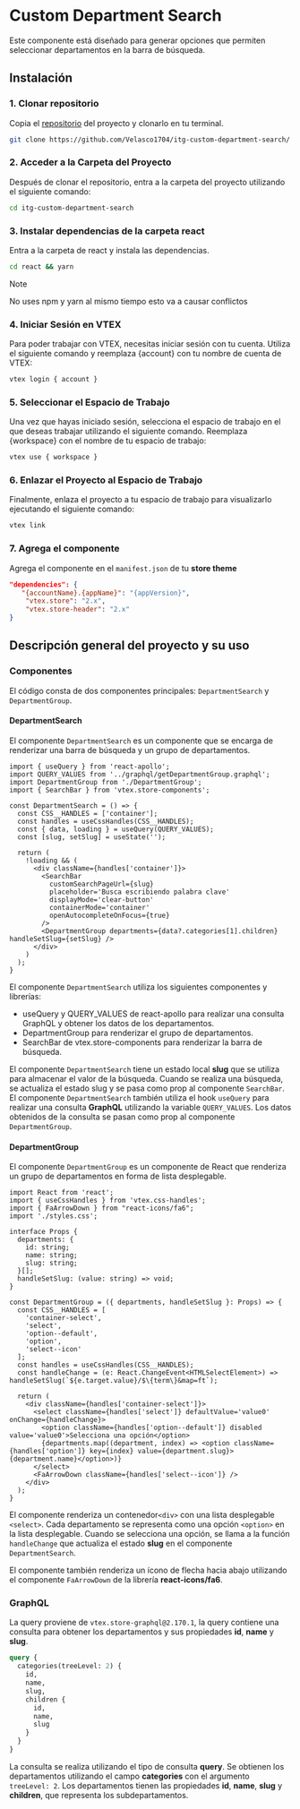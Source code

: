 # Custom Department Search

Este componente está diseñado para generar opciones que permiten seleccionar departamentos en la barra de búsqueda.

## Instalación

### 1. Clonar repositorio

Copia el [repositorio](https://github.com/Velasco1704/itg-custom-department-search/) del proyecto y clonarlo en tu terminal.

```bash
git clone https://github.com/Velasco1704/itg-custom-department-search/
```

### 2. Acceder a la Carpeta del Proyecto

Después de clonar el repositorio, entra a la carpeta del proyecto utilizando el siguiente comando:

```bash
cd itg-custom-department-search
```

### 3. Instalar dependencias de la carpeta react

Entra a la carpeta de react y instala las dependencias.

```bash
cd react && yarn
```

> [!NOTE]
> No uses npm y yarn al mismo tiempo esto va a causar conflictos

### 4. Iniciar Sesión en VTEX

Para poder trabajar con VTEX, necesitas iniciar sesión con tu cuenta. Utiliza el siguiente comando y reemplaza {account} con tu nombre de cuenta de VTEX:

```bash
vtex login { account }
```

### 5. Seleccionar el Espacio de Trabajo

Una vez que hayas iniciado sesión, selecciona el espacio de trabajo en el que deseas trabajar utilizando el siguiente comando. Reemplaza {workspace} con el nombre de tu espacio de trabajo:

```bash
vtex use { workspace }
```

### 6. Enlazar el Proyecto al Espacio de Trabajo

Finalmente, enlaza el proyecto a tu espacio de trabajo para visualizarlo ejecutando el siguiente comando:

```bash
vtex link
```

### 7. Agrega el componente

Agrega el componente en el `manifest.json` de tu **store theme**

```JSON
"dependencies": {
   "{accountName}.{appName}": "{appVersion}",
    "vtex.store": "2.x",
    "vtex.store-header": "2.x"
}
```

## Descripción general del proyecto y su uso

### Componentes

El código consta de dos componentes principales: `DepartmentSearch` y `DepartmentGroup`.

#### DepartmentSearch

El componente `DepartmentSearch` es un componente que se encarga de renderizar una barra de búsqueda y un grupo de departamentos.

```tsx
import { useQuery } from 'react-apollo';
import QUERY_VALUES from '../graphql/getDepartmentGroup.graphql';
import DepartmentGroup from './DepartmentGroup';
import { SearchBar } from 'vtex.store-components';

const DepartmentSearch = () => {
  const CSS__HANDLES = ['container'];
  const handles = useCssHandles(CSS__HANDLES);
  const { data, loading } = useQuery(QUERY_VALUES);
  const [slug, setSlug] = useState('');

  return (
    !loading && (
      <div className={handles['container']}>
        <SearchBar
          customSearchPageUrl={slug}
          placeholder='Busca escribiendo palabra clave'
          displayMode='clear-button'
          containerMode='container'
          openAutocompleteOnFocus={true}
        />
        <DepartmentGroup departments={data?.categories[1].children} handleSetSlug={setSlug} />
      </div>
    )
  );
}
```

El componente `DepartmentSearch` utiliza los siguientes componentes y librerías:

- useQuery y QUERY_VALUES de react-apollo para realizar una consulta GraphQL y obtener los datos de los departamentos.
- DepartmentGroup para renderizar el grupo de departamentos.
- SearchBar de vtex.store-components para renderizar la barra de búsqueda.

El componente `DepartmentSearch` tiene un estado local **slug** que se utiliza para almacenar el valor de la búsqueda. Cuando se realiza una búsqueda, se actualiza el estado slug y se pasa como prop al componente `SearchBar`.
El componente `DepartmentSearch` también utiliza el hook `useQuery` para realizar una consulta **GraphQL** utilizando la variable `QUERY_VALUES`. Los datos obtenidos de la consulta se pasan como prop al componente `DepartmentGroup`.

#### DepartmentGroup

El componente `DepartmentGroup` es un componente de React que renderiza un grupo de departamentos en forma de lista desplegable.

```tsx
import React from 'react';
import { useCssHandles } from 'vtex.css-handles';
import { FaArrowDown } from "react-icons/fa6";
import './styles.css';

interface Props {
  departments: {
    id: string;
    name: string;
    slug: string;
  }[];
  handleSetSlug: (value: string) => void;
}

const DepartmentGroup = ({ departments, handleSetSlug }: Props) => {
  const CSS__HANDLES = [
    'container-select',
    'select',
    'option--default',
    'option',
    'select--icon'
  ];
  const handles = useCssHandles(CSS__HANDLES);
  const handleChange = (e: React.ChangeEvent<HTMLSelectElement>) => handleSetSlug(`${e.target.value}/$\{term\}&map=ft`);

  return (
    <div className={handles['container-select']}>
      <select className={handles['select']} defaultValue='value0' onChange={handleChange}>
        <option className={handles['option--default']} disabled value='value0'>Selecciona una opción</option>
        {departments.map((department, index) => <option className={handles['option']} key={index} value={department.slug}>{department.name}</option>)}
      </select>
      <FaArrowDown className={handles['select--icon']} />
    </div>
  );
}
```

El componente renderiza un contenedor`<div>` con una lista desplegable `<select>`. Cada departamento se representa como una opción `<option>` en la lista desplegable. Cuando se selecciona una opción, se llama a la función `handleChange` que actualiza el estado **slug** en el componente `DepartmentSearch`.

El componente también renderiza un ícono de flecha hacia abajo utilizando el componente `FaArrowDown` de la librería **react-icons/fa6**.

### GraphQL

La query proviene de `vtex.store-graphql@2.170.1`, la query contiene una consulta para obtener los departamentos y sus propiedades **id**, **name** y **slug**.

```graphql
query {
  categories(treeLevel: 2) {
    id,
    name,
    slug,
    children {
      id,
      name,
      slug
    }
  }
}

```

La consulta se realiza utilizando el tipo de consulta **query**. Se obtienen los departamentos utilizando el campo **categories** con el argumento `treeLevel: 2`. Los departamentos tienen las propiedades **id**, **name**, **slug** y **children**, que representa los subdepartamentos.
